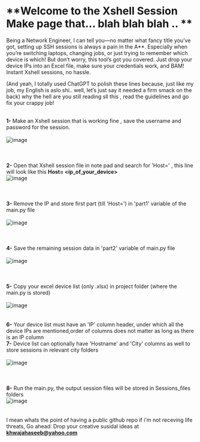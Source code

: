 # **Welcome to the Xshell Session Make page that... blah blah blah .. ** <br />
Being a Network Engineer, I can tell you—no matter what fancy title you’ve got, setting up SSH sessions is always a pain in the A**. Especially when you’re switching laptops, changing jobs, or just trying to remember which device is which! But don’t worry, this tool’s got you covered. Just drop your device IPs into an Excel file, make sure your credentials work, and BAM! Instant Xshell sessions, no hassle.<br />

(And yeah, I totally used ChatGPT to polish these lines because, just like my job, my English is aslo shi.. well, let’s just say it needed a firm smack on the back) why the hell are you still reading sll this , read the guidelines and go fix your crappy job!<br /><br />


**1-** Make an Xshell session that is working fine , save the username and password for the session. <br />
<br />
![image](https://github.com/user-attachments/assets/7ac7dc3b-9c70-4202-8cd6-e4cf035363b5)<br />
<br />
<br />
<br />
**2-** Open that Xshell session file in note pad and search for 'Host=' , this line will look like this **Host= <ip_of_your_device>**<br />
![image](https://github.com/user-attachments/assets/ea70653f-a811-495e-beb5-6f8769e350e7)<br />
<br />
<br />
<br />
**3-** Remove the IP and store first part (till 'Host=') in 'part1' variable of the main.py file<br />
<br />
![image](https://github.com/user-attachments/assets/ee196d2b-fe24-4101-b8c2-3dd5cc47348d)<br />
<br />
<br />
<br />
**4-** Save the remaining session data in 'part2' variable of main.py file<br />
<br />
![image](https://github.com/user-attachments/assets/363d0083-572f-4cb0-bca1-c2fe77394794)<br />
<br />
<br />
<br />
**5-** Copy your excel device list (only .xlsx) in project folder (where the main.py is stored)<br />
<br />
![image](https://github.com/user-attachments/assets/58f2b708-a653-45c1-bcbd-94b2ba79a522)
<br />
<br />
<br />
**6-** Your device list must have an 'IP' column header, under which all the device IPs are mentioned,order of columns does not matter as long as there is an IP column<br />
**7-** Device list can optionally have 'Hostname'  and 'City' columns as well to store sessions in relevant city folders <br />
<br />
![image](https://github.com/user-attachments/assets/9a54531b-b667-4201-b9dc-bd68fc2019a4)<br />
<br />
<br />
<br />
**8-** Run the main.py, the output session files will be stored in Sessions_files folders<br />
    ![image](https://github.com/user-attachments/assets/edd9a314-9458-4e8c-919d-62302c9f7875)
<br />
<br />
<br />
I mean whats the point of having a public github repo if i'm not receving life threats, Go ahead:  Drop your creative susidal ideas at **khwajahaseeb@yahoo.com** <br />
